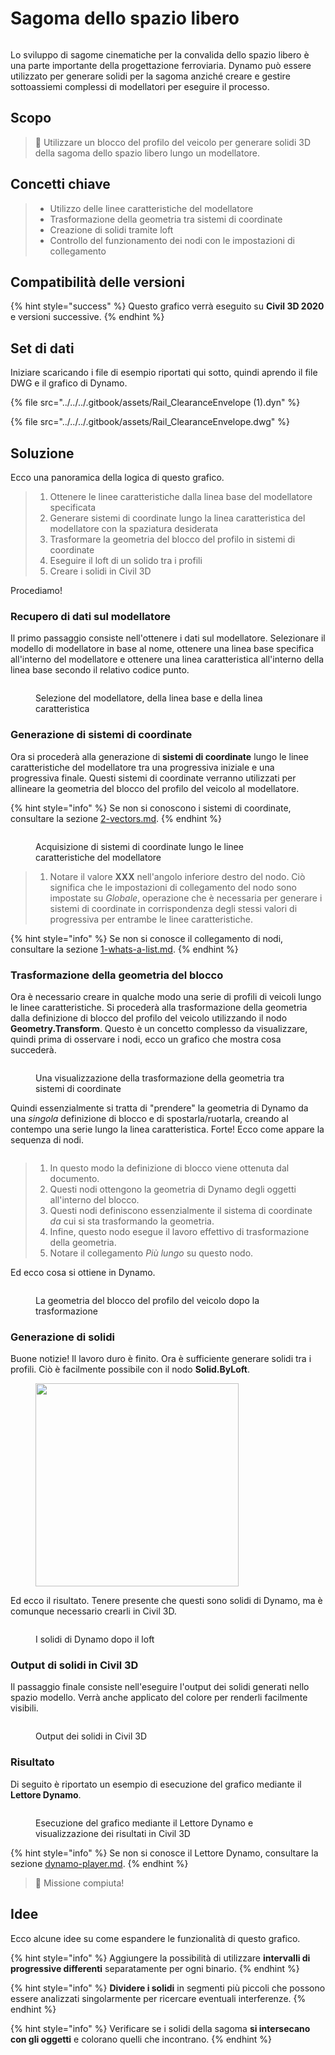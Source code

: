 # Sagoma dello spazio libero

<figure><img src="../../../.gitbook/assets/Rail_ClearanceEnvelope_Player.gif" alt=""><figcaption></figcaption></figure>

Lo sviluppo di sagome cinematiche per la convalida dello spazio libero è una parte importante della progettazione ferroviaria. Dynamo può essere utilizzato per generare solidi per la sagoma anziché creare e gestire sottoassiemi complessi di modellatori per eseguire il processo.

## Scopo

> :dart: Utilizzare un blocco del profilo del veicolo per generare solidi 3D della sagoma dello spazio libero lungo un modellatore.

## Concetti chiave

> * Utilizzo delle linee caratteristiche del modellatore
> * Trasformazione della geometria tra sistemi di coordinate
> * Creazione di solidi tramite loft
> * Controllo del funzionamento dei nodi con le impostazioni di collegamento

## Compatibilità delle versioni

{% hint style="success" %}
 Questo grafico verrà eseguito su **Civil 3D 2020** e versioni successive. 
{% endhint %}

## Set di dati

Iniziare scaricando i file di esempio riportati qui sotto, quindi aprendo il file DWG e il grafico di Dynamo.

{% file src="../../../.gitbook/assets/Rail_ClearanceEnvelope (1).dyn" %}

{% file src="../../../.gitbook/assets/Rail_ClearanceEnvelope.dwg" %}

## Soluzione

Ecco una panoramica della logica di questo grafico.

> 1. Ottenere le linee caratteristiche dalla linea base del modellatore specificata
> 2. Generare sistemi di coordinate lungo la linea caratteristica del modellatore con la spaziatura desiderata
> 3. Trasformare la geometria del blocco del profilo in sistemi di coordinate
> 4. Eseguire il loft di un solido tra i profili
> 5. Creare i solidi in Civil 3D

Procediamo!

### Recupero di dati sul modellatore

Il primo passaggio consiste nell'ottenere i dati sul modellatore. Selezionare il modello di modellatore in base al nome, ottenere una linea base specifica all'interno del modellatore e ottenere una linea caratteristica all'interno della linea base secondo il relativo codice punto.

<figure><img src="../../../.gitbook/assets/Rail_ClearanceEnvelope_GetCorridorData.png" alt=""><figcaption><p>Selezione del modellatore, della linea base e della linea caratteristica</p></figcaption></figure>

### Generazione di sistemi di coordinate

Ora si procederà alla generazione di **sistemi di coordinate** lungo le linee caratteristiche del modellatore tra una progressiva iniziale e una progressiva finale. Questi sistemi di coordinate verranno utilizzati per allineare la geometria del blocco del profilo del veicolo al modellatore.

{% hint style="info" %}
 Se non si conoscono i sistemi di coordinate, consultare la sezione [2-vectors.md](../../../5\_essential\_nodes\_and\_concepts/5-2\_geometry-for-computational-design/2-vectors.md "mention"). 
{% endhint %}

<figure><img src="../../../.gitbook/assets/Rail_ClearanceEnvelope_CreateCoordinateSystems.png" alt=""><figcaption><p>Acquisizione di sistemi di coordinate lungo le linee caratteristiche del modellatore</p></figcaption></figure>

> 1. Notare il valore **XXX** nell'angolo inferiore destro del nodo. Ciò significa che le impostazioni di collegamento del nodo sono impostate su _Globale_, operazione che è necessaria per generare i sistemi di coordinate in corrispondenza degli stessi valori di progressiva per entrambe le linee caratteristiche.

{% hint style="info" %}
 Se non si conosce il collegamento di nodi, consultare la sezione [1-whats-a-list.md](../../../5\_essential\_nodes\_and\_concepts/5-4\_designing-with-lists/1-whats-a-list.md "mention"). 
{% endhint %}

### Trasformazione della geometria del blocco

Ora è necessario creare in qualche modo una serie di profili di veicoli lungo le linee caratteristiche. Si procederà alla trasformazione della geometria dalla definizione di blocco del profilo del veicolo utilizzando il nodo **Geometry.Transform**. Questo è un concetto complesso da visualizzare, quindi prima di osservare i nodi, ecco un grafico che mostra cosa succederà.

<figure><img src="../../../.gitbook/assets/Rail_ClearanceEnvelope_TransformAnimation.gif" alt=""><figcaption><p>Una visualizzazione della trasformazione della geometria tra sistemi di coordinate</p></figcaption></figure>

Quindi essenzialmente si tratta di "prendere" la geometria di Dynamo da una _singola_ definizione di blocco e di spostarla/ruotarla, creando al contempo una serie lungo la linea caratteristica. Forte! Ecco come appare la sequenza di nodi.

<figure><img src="../../../.gitbook/assets/Rail_ClearanceEnvelope_Transform.png" alt=""><figcaption></figcaption></figure>

> 1. In questo modo la definizione di blocco viene ottenuta dal documento.
> 2. Questi nodi ottengono la geometria di Dynamo degli oggetti all'interno del blocco.
> 3. Questi nodi definiscono essenzialmente il sistema di coordinate _da_ cui si sta trasformando la geometria.
> 4. Infine, questo nodo esegue il lavoro effettivo di trasformazione della geometria.
> 5. Notare il collegamento _Più lungo_ su questo nodo.

Ed ecco cosa si ottiene in Dynamo.

<figure><img src="../../../.gitbook/assets/Rail_ClearanceEnvelope_Dynamo_Profiles.png" alt=""><figcaption><p>La geometria del blocco del profilo del veicolo dopo la trasformazione</p></figcaption></figure>

### Generazione di solidi

Buone notizie! Il lavoro duro è finito. Ora è sufficiente generare solidi tra i profili. Ciò è facilmente possibile con il nodo **Solid.ByLoft**.

<figure><img src="../../../.gitbook/assets/Rail_PlaceTies_SolidByLoft.png" alt="" width="325"><figcaption></figcaption></figure>

Ed ecco il risultato. Tenere presente che questi sono solidi di Dynamo, ma è comunque necessario crearli in Civil 3D.

<figure><img src="../../../.gitbook/assets/Rail_ClearanceEnvelope_Dynamo_Solids.png" alt=""><figcaption><p>I solidi di Dynamo dopo il loft</p></figcaption></figure>

### Output di solidi in Civil 3D

Il passaggio finale consiste nell'eseguire l'output dei solidi generati nello spazio modello. Verrà anche applicato del colore per renderli facilmente visibili.

<figure><img src="../../../.gitbook/assets/Rail_ClearanceEnvelope_SolidsToC3D.png" alt=""><figcaption><p>Output dei solidi in Civil 3D</p></figcaption></figure>

### Risultato

Di seguito è riportato un esempio di esecuzione del grafico mediante il **Lettore Dynamo**.

<figure><img src="../../../.gitbook/assets/Rail_ClearanceEnvelope_Player.gif" alt=""><figcaption><p>Esecuzione del grafico mediante il Lettore Dynamo e visualizzazione dei risultati in Civil 3D</p></figcaption></figure>

{% hint style="info" %}
 Se non si conosce il Lettore Dynamo, consultare la sezione [dynamo-player.md](../../dynamo-player.md "mention"). 
{% endhint %}

> :tada: Missione compiuta!

## Idee

Ecco alcune idee su come espandere le funzionalità di questo grafico.

{% hint style="info" %}
 Aggiungere la possibilità di utilizzare **intervalli di progressive differenti** separatamente per ogni binario. 
{% endhint %}

{% hint style="info" %}
 **Dividere i solidi** in segmenti più piccoli che possono essere analizzati singolarmente per ricercare eventuali interferenze. 
{% endhint %}

{% hint style="info" %}
 Verificare se i solidi della sagoma **si intersecano con gli oggetti** e colorano quelli che incontrano. 
{% endhint %}
